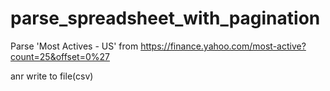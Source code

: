 # parse_spreadsheet_with_pagination

Parse 'Most Actives - US' from https://finance.yahoo.com/most-active?count=25&offset=0%27 

anr write to file(csv)
